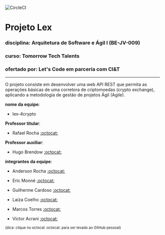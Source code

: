 ![CircleCI](https://img.shields.io/circleci/build/gh/Lex-4Crypto/monolito/main)

# Projeto Lex

### disciplina: Arquitetura de Software e Ágil I (BE-JV-009)
### curso: Tomorrow Tech Talents
### ofertado por: Let's Code em parceria com CI&T

---

O projeto consiste em desenvolver uma web API REST que permita as operações básicas de uma corretora de criptomoedas (crypto exchange), aplicando a metodologia de gestão de projetos Ágil (Agile).

**nome da equipe**:
- lex-4crypto

**Professor titular**:
- Rafael Rocha [:octocat:](https://github.com/rafarocha)

**Professor auxiliar**:
- Hugo Brendow [:octocat:](https://github.com/hugobrendow)

**integrantes da equipe**:
- Anderson Rocha [:octocat:](https://github.com/andersonrocha81)

- Eric Monné [:octocat:](https://github.com/ericmonne)

- Guilherme Cardoso [:octocat:](https://github.com/glottocardoso)

- Laíza Coelho [:octocat:](https://github.com/laizacoelho)

- Marcos Torres [:octocat:](https://github.com/marcmam2)

- Victor Acrani [:octocat:](https://github.com/Victor-Acrani)

<sub>(dica: clique no octocat :octocat: para ser levado ao GitHub pessoal)</sub>
